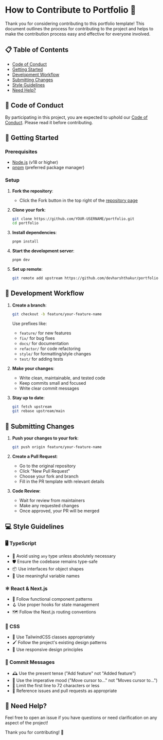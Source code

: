 # How to Contribute to Portfolio 🚀

Thank you for considering contributing to this portfolio template! This document outlines the process for contributing to the project and helps to make the contribution process easy and effective for everyone involved.

## 📋 Table of Contents

- [Code of Conduct](#code-of-conduct)
- [Getting Started](#getting-started)
- [Development Workflow](#development-workflow)
- [Submitting Changes](#submitting-changes)
- [Style Guidelines](#style-guidelines)
- [Need Help?](#need-help)

## 🤝 Code of Conduct

By participating in this project, you are expected to uphold our [Code of Conduct](CODE_OF_CONDUCT.md). Please read it before contributing.

## 🚀 Getting Started

### Prerequisites

- [Node.js](https://nodejs.org/) (v18 or higher)
- [pnpm](https://pnpm.io/) (preferred package manager)

### Setup

1. **Fork the repository**:

   - Click the Fork button in the top right of the [repository page](https://github.com/devharshthakur/portfolio)

2. **Clone your fork**:

   ```bash
   git clone https://github.com/YOUR-USERNAME/portfolio.git
   cd portfolio
   ```

3. **Install dependencies**:

   ```bash
   pnpm install
   ```

4. **Start the development server**:

   ```bash
   pnpm dev
   ```

5. **Set up remote**:
   ```bash
   git remote add upstream https://github.com/devharshthakur/portfolio.git
   ```

## 🔄 Development Workflow

1. **Create a branch**:

   ```bash
   git checkout -b feature/your-feature-name
   ```

   Use prefixes like:

   - `feature/` for new features
   - `fix/` for bug fixes
   - `docs/` for documentation
   - `refactor/` for code refactoring
   - `style/` for formatting/style changes
   - `test/` for adding tests

2. **Make your changes**:

   - Write clean, maintainable, and tested code
   - Keep commits small and focused
   - Write clear commit messages

3. **Stay up to date**:
   ```bash
   git fetch upstream
   git rebase upstream/main
   ```

## 📝 Submitting Changes

1. **Push your changes to your fork**:

   ```bash
   git push origin feature/your-feature-name
   ```

2. **Create a Pull Request**:

   - Go to the original repository
   - Click "New Pull Request"
   - Choose your fork and branch
   - Fill in the PR template with relevant details

3. **Code Review**:
   - Wait for review from maintainers
   - Make any requested changes
   - Once approved, your PR will be merged

## 💻 Style Guidelines

### 🖥️ TypeScript

- 🚫 Avoid using `any` type unless absolutely necessary
- 🛡️ Ensure the codebase remains type-safe
- 📦 Use interfaces for object shapes
- 📝 Use meaningful variable names

### ⚛️ React & Next.js

- 🧩 Follow functional component patterns
- 🪝 Use proper hooks for state management
- 🗺️ Follow the Next.js routing conventions

### 🎨 CSS

- 🌈 Use TailwindCSS classes appropriately
- 🖌️ Follow the project's existing design patterns
- 📱 Use responsive design principles

### 💬 Commit Messages

- 🕰️ Use the present tense ("Add feature" not "Added feature")
- 🎯 Use the imperative mood ("Move cursor to..." not "Moves cursor to...")
- 📏 Limit the first line to 72 characters or less
- 🔗 Reference issues and pull requests as appropriate

## 🤔 Need Help?

Feel free to open an issue if you have questions or need clarification on any aspect of the project!

Thank you for contributing! 🙌
